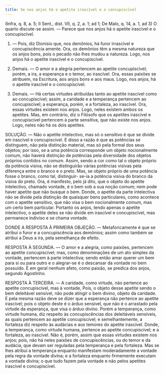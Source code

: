 ```yaml
---
title: Se nos anjos há o apetite irascível e o concupiscível
---
```


(Infra, q. 8, a. 5; II Sent., dist. VII, q. 2, a. 1; ad 1; De Malo, q. 14, a. 1, ad 3)
  O quarto discute-se assim. — Parece que nos anjos há o apetite irascível e o concupiscível.  

1. — Pois, diz Dionísio que, nos demônios, há furor irrascível e concupiscência amente. Ora, os demônios têm a mesma natureza que os anjos bons, pois o pecado não lhes mudou a natureza. Logo, nos anjos há o apetite irascível e o concupiscível.  

2. Demais. — O amor e a alegria pertencem ao apetite concupiscível; porém, a ira, a esperança e o temor, ao irascível. Ora, essas paixões se atribuem, na Escritura, aos anjos bons e aos maus. Logo, nos anjos, há o apetite irascível e o concupiscível.  

3. Demais. — Há certas virtudes atribuídas tanto ao apetite irascível como ao concupiscível; assim, a caridade e a temperança pertencem ao concupiscível; a esperança, porém, e a fortaleza, ao irascível. Ora, essas virtudes existem nos anjos. Logo, neles existem ambos os apetites.  Mas, em contrário, diz o Filósofo que os apetites irascível e concupiscível pertencem à parte sensitiva, que não existe nos anjos. Logo, neles não há os dois apetites.  

SOLUÇÃO. — Não o apetite intelectivo, mas só o sensitivo é que se divide em irascível e concupiscível. E disso a razão é que as potências se distinguem, não pela distinção material, mas só pela formal dos seus objetos; por isso, se a uma potência corresponde um objeto nocionalmente comum, não haverá distinção de potências pela diversidade dos objetos próprios contidos no comum. Assim, sendo a cor como tal o objeto próprio da potência visiva, não se distinguirão várias potências visivas pela diferença entre o branco e o preto. Mas, se objeto próprio de uma potência fosse o branco, como tal, distinguir- se-ia a potência visiva do branco da visiva do preto. Ora, é manifesto, pelo já dito, que o objeto do apetite intelectivo, chamado vontade, é o bem sob a sua noção comum; nem pode haver apetite que não busque o bem. Donde, o apetite da parte intelectiva não se divide pela distinção de quaisquer bens particulares, como acontece com o apetite sensitivo, que não visa o bem nocionalmente comum, mas um certo bem particular. Portanto os anjos, tendo apenas o apetite intelectivo, o apetite deles se não divide em irascível e concupiscível, mas permanece indiviso e se chama vontade.  

DONDE A RESPOSTA À PRIMEIRA OBJEÇÃO. — Metaforicamente é que se atribui o furor e a concupiscência aos demônios; assim como também se atribui a Deus a ira, pela semelhança de efeito.  

RESPOSTA À SEGUNDA. — O amor e a alegria, como paixões, pertencem ao apetite concupiscível; mas, como denominações de um ato simples da vontade, pertencem à parte intelectiva; sendo então amar querer um bem para si ou para outro e o alegrar-se é o descansar da vontade no bem possuído. E em geral nenhum afeto, como paixão, se predica dos anjos, segundo Agostinho.  

RESPOSTA À TERCEIRA. — A caridade, como virtude, não pertence ao apetite concupiscível, mas à vontade, Pois, o objeto desse apetite sendo o bem deleitável sensível, não pode atingir o bem divino, objeto da caridade. E pela mesma razão deve se dizer que a esperança não pertence ao apetite irascível; pois o objeto deste é o árduo sensível, que não é o arrastado pela virtude da esperança, que visa o árduo divino. Porém a temperança, como virtude humana, diz respeito às concupiscências dos deleitáveis sensíveis, as quais pertencem ao apetite concupiscível; e semelhantemente, a fortaleza diz respeito às audácias e aos temores do apetite irascível. Donde, a temperança, como virtude humana, pertence ao apetite concupiscível; e a fortaleza, ao irascível. Não é, porém, assim que essas virtudes existem nos anjos; pois, não há neles paixões de concupiscências, ou do temor e da audácia, que devam ser reguladas pela temperança e pela fortaleza. Mas se lhes atribui a temperança enquanto manifestam moderadamente a vontade pela regra da vontade divina; e a fortaleza enquanto firmemente executam a vontade divina; o que tudo fazem pela vontade e não pelos apetites irascível e concupiscível.